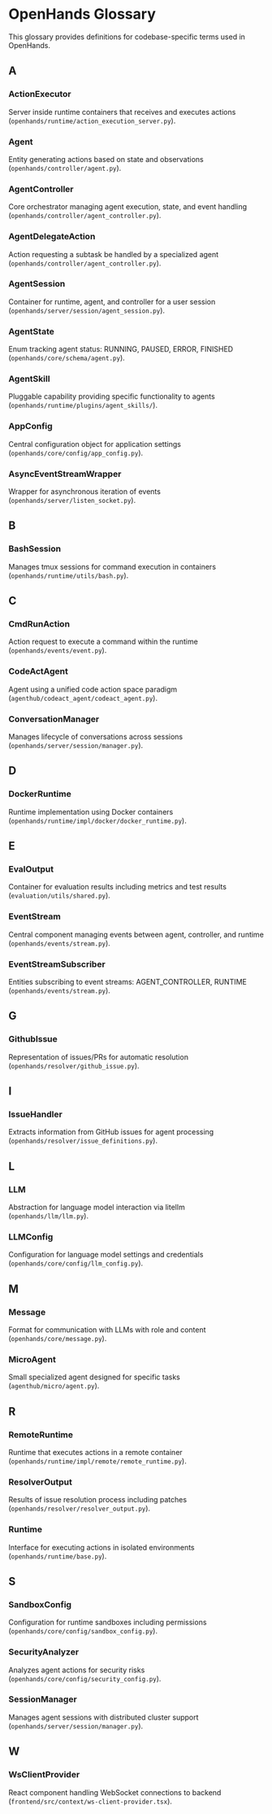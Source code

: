 # OpenHands Glossary

This glossary provides definitions for codebase-specific terms used in OpenHands.

## A

### ActionExecutor
Server inside runtime containers that receives and executes actions (`openhands/runtime/action_execution_server.py`).

### Agent
Entity generating actions based on state and observations (`openhands/controller/agent.py`).

### AgentController
Core orchestrator managing agent execution, state, and event handling (`openhands/controller/agent_controller.py`).

### AgentDelegateAction
Action requesting a subtask be handled by a specialized agent (`openhands/controller/agent_controller.py`).

### AgentSession
Container for runtime, agent, and controller for a user session (`openhands/server/session/agent_session.py`).

### AgentState
Enum tracking agent status: RUNNING, PAUSED, ERROR, FINISHED (`openhands/core/schema/agent.py`).

### AgentSkill
Pluggable capability providing specific functionality to agents (`openhands/runtime/plugins/agent_skills/`).

### AppConfig
Central configuration object for application settings (`openhands/core/config/app_config.py`).

### AsyncEventStreamWrapper
Wrapper for asynchronous iteration of events (`openhands/server/listen_socket.py`).

## B

### BashSession
Manages tmux sessions for command execution in containers (`openhands/runtime/utils/bash.py`).

## C

### CmdRunAction
Action request to execute a command within the runtime (`openhands/events/event.py`).

### CodeActAgent
Agent using a unified code action space paradigm (`agenthub/codeact_agent/codeact_agent.py`).

### ConversationManager
Manages lifecycle of conversations across sessions (`openhands/server/session/manager.py`).

## D

### DockerRuntime
Runtime implementation using Docker containers (`openhands/runtime/impl/docker/docker_runtime.py`).

## E

### EvalOutput
Container for evaluation results including metrics and test results (`evaluation/utils/shared.py`).

### EventStream
Central component managing events between agent, controller, and runtime (`openhands/events/stream.py`).

### EventStreamSubscriber
Entities subscribing to event streams: AGENT_CONTROLLER, RUNTIME (`openhands/events/stream.py`).

## G

### GithubIssue
Representation of issues/PRs for automatic resolution (`openhands/resolver/github_issue.py`).

## I

### IssueHandler
Extracts information from GitHub issues for agent processing (`openhands/resolver/issue_definitions.py`).

## L

### LLM
Abstraction for language model interaction via litellm (`openhands/llm/llm.py`).

### LLMConfig
Configuration for language model settings and credentials (`openhands/core/config/llm_config.py`).

## M

### Message
Format for communication with LLMs with role and content (`openhands/core/message.py`).

### MicroAgent
Small specialized agent designed for specific tasks (`agenthub/micro/agent.py`).

## R

### RemoteRuntime
Runtime that executes actions in a remote container (`openhands/runtime/impl/remote/remote_runtime.py`).

### ResolverOutput
Results of issue resolution process including patches (`openhands/resolver/resolver_output.py`).

### Runtime
Interface for executing actions in isolated environments (`openhands/runtime/base.py`).

## S

### SandboxConfig
Configuration for runtime sandboxes including permissions (`openhands/core/config/sandbox_config.py`).

### SecurityAnalyzer
Analyzes agent actions for security risks (`openhands/core/config/security_config.py`).

### SessionManager
Manages agent sessions with distributed cluster support (`openhands/server/session/manager.py`).

## W

### WsClientProvider
React component handling WebSocket connections to backend (`frontend/src/context/ws-client-provider.tsx`).
